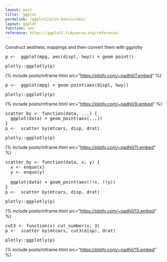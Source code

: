 ```yaml
---
layout: post
title:  ggplot
permalink: /ggplot2/plot-basics/aes/
layout: ggplot
function: aes
reference: https://ggplot2.tidyverse.org/reference/
---
```


Construct aesthetic mappings and then convert them with ggplotly

<pre class="mcode">
p <-  ggplot(mpg, aes(displ, hwy)) + geom_point()
</pre>


<pre class="mcode">
plotly::ggplotly(p)
</pre>

{% include posts/mframe.html src="https://plotly.com/~nadhil/7.embed" %}

<pre class="mcode">
p <-  ggplot(mpg) + geom_point(aes(displ, hwy))
</pre>


<pre class="mcode">
plotly::ggplotly(p)
</pre>

{% include posts/mframe.html src="https://plotly.com/~nadhil/9.embed" %}


<pre class="mcode">
scatter_by <- function(data, ...) {
  ggplot(data) + geom_point(aes(...))
}
p <-  scatter_by(mtcars, disp, drat)
</pre>


<pre class="mcode">
plotly::ggplotly(p)
</pre>

{% include posts/mframe.html src="https://plotly.com/~nadhil/11.embed" %}


<pre class="mcode">
scatter_by <- function(data, x, y) {
  x <- enquo(x)
  y <- enquo(y)

  ggplot(data) + geom_point(aes(!!x, !!y))
}
p <-  scatter_by(mtcars, disp, drat)
</pre>


<pre class="mcode">
plotly::ggplotly(p)
</pre>

{% include posts/mframe.html src="https://plotly.com/~nadhil/13.embed" %}

<pre class="mcode">
cut3 <- function(x) cut_number(x, 3)
p <-  scatter_by(mtcars, cut3(disp), drat)
</pre>

<pre class="mcode">
plotly::ggplotly(p)
</pre>

{% include posts/mframe.html src="https://plotly.com/~nadhil/15.embed" %}
